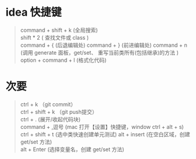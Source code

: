 # idea 快捷键
> command + shift + k     (全局搜索)<br>
> shift * 2            ( 查找文件或 class )<br>
> command + {  (后退编辑处)
> command + }  (前进编辑处)
> command + n  (调用 generate 面板，get/set、 重写当前类所有(包括继承)的方法 )
> option + command + l (格式化代码)


# 次要
> ctrl + k （git commit）<br>
> ctrl + shift + k （git push提交）<br>
> ctrl + . (展开/收起代码块)<br>
> command + ,逗号 (mac 打开【设置】快捷键，window ctrl + alt + s)<br>
> ctrl + shift + t (选中类快速创建单元测试)
> alt + insert (在空白区域，创建 get/set 方法)<br>
> alt + Enter (选择变量名，创建 get/set 方法)<br>




